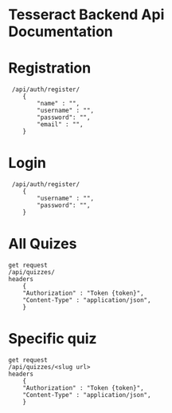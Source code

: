 # Tesseract Backend Api Documentation

# Registration 
     /api/auth/register/
        {
            "name" : "",
            "username" : "",
            "password": "",
            "email" : "",
        }
# Login
     /api/auth/register/
        {
            "username" : "",
            "password": "",
        }
# All Quizes
    get request
    /api/quizzes/
    headers
        {
        "Authorization" : "Token {token}",
        "Content-Type" : "application/json",
        }
# Specific quiz 
    get request
    /api/quizzes/<slug url>
    headers
        {
        "Authorization" : "Token {token}",
        "Content-Type" : "application/json",
        }
